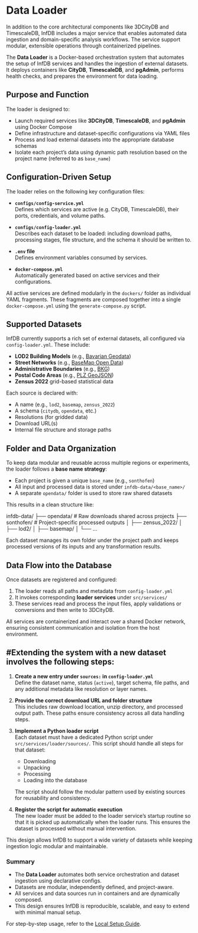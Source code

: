 # Data Loader

In addition to the core architectural components like 3DCityDB and TimescaleDB, InfDB includes a major service that enables automated data ingestion and domain-specific analysis workflows. The service support modular, extensible operations through containerized pipelines.

The **Data Loader** is a Docker-based orchestration system that automates the setup of InfDB services and handles the ingestion of external datasets. It deploys containers like **CityDB**, **TimescaleDB**, and **pgAdmin**, performs health checks, and prepares the environment for data loading.

## Purpose and Function

The loader is designed to:

- Launch required services like **3DCityDB**, **TimescaleDB**, and **pgAdmin** using Docker Compose
- Define infrastructure and dataset-specific configurations via YAML files
- Process and load external datasets into the appropriate database schemas
- Isolate each project’s data using dynamic path resolution based on the project name (referred to as `base_name`)

## Configuration-Driven Setup

The loader relies on the following key configuration files:

- **`configs/config-service.yml`**  
  Defines which services are active (e.g. CityDB, TimescaleDB), their ports, credentials, and volume paths.

- **`configs/config-loader.yml`**  
  Describes each dataset to be loaded: including download paths, processing stages, file structure, and the schema it should be written to.

- **`.env` file**  
  Defines environment variables consumed by services.

- **`docker-compose.yml`**  
  Automatically generated based on active services and their configurations.

All active services are defined modularly in the `dockers/` folder as individual YAML fragments. These fragments are composed together into a single `docker-compose.yml` using the `generate-compose.py` script.

## Supported Datasets

InfDB currently supports a rich set of external datasets, all configured via `config-loader.yml`. These include:

- **LOD2 Building Models** (e.g., [Bavarian Geodata](https://geodaten.bayern.de))
- **Street Networks** (e.g., [BaseMap Open Data](https://basemap.de/open-data/))
- **Administrative Boundaries** (e.g., [BKG](https://gdz.bkg.bund.de))
- **Postal Code Areas** (e.g., [PLZ GeoJSON](https://www.suche-postleitzahl.org))
- **Zensus 2022** grid-based statistical data

Each source is declared with:
- A name (e.g., `lod2`, `basemap`, `zensus_2022`)
- A schema (`citydb`, `opendata`, etc.)
- Resolutions (for gridded data)
- Download URL(s)
- Internal file structure and storage paths

## Folder and Data Organization

To keep data modular and reusable across multiple regions or experiments, the loader follows a **base name strategy**:

- Each project is given a unique `base_name` (e.g., `sonthofen`)
- All input and processed data is stored under `infdb-data/<base_name>/`
- A separate `opendata/` folder is used to store raw shared datasets

This results in a clean structure like:

infdb-data/
├── opendata/ # Raw downloads shared across projects
├── sonthofen/ # Project-specific processed outputs
│ ├── zensus_2022/
│ ├── lod2/
│ ├── basemap/
│ └── ...

Each dataset manages its own folder under the project path and keeps processed versions of its inputs and any transformation results.

## Data Flow into the Database

Once datasets are registered and configured:

1. The loader reads all paths and metadata from `config-loader.yml`
2. It invokes corresponding **loader services** under `src/services/`
3. These services read and process the input files, apply validations or conversions and then write to 3DCityDB.

All services are containerized and interact over a shared Docker network, ensuring consistent communication and isolation from the host environment.

## #Extending the system with a new dataset involves the following steps:

1. **Create a new entry under `sources:` in `config-loader.yml`**  
   Define the dataset name, status (`active`), target schema, file paths, and any additional metadata like resolution or layer names.

2. **Provide the correct download URL and folder structure**  
   This includes raw download location, unzip directory, and processed output path. These paths ensure consistency across all data handling steps.

3. **Implement a Python loader script**  
   Each dataset must have a dedicated Python script under `src/services/loader/sources/`. This script should handle all steps for that dataset:
   - Downloading
   - Unpacking
   - Processing
   - Loading into the database

   The script should follow the modular pattern used by existing sources for reusability and consistency.

4. **Register the script for automatic execution**  
   The new loader must be added to the loader service’s startup routine so that it is picked up automatically when the loader runs. This ensures the dataset is processed without manual intervention.

This design allows InfDB to support a wide variety of datasets while keeping ingestion logic modular and maintainable.

### Summary

- The **Data Loader** automates both service orchestration and dataset ingestion using declarative configs.
- Datasets are modular, independently defined, and project-aware.
- All services and data sources run in containers and are dynamically composed.
- This design ensures InfDB is reproducible, scalable, and easy to extend with minimal manual setup.

For step-by-step usage, refer to the [Local Setup Guide](../development/get_started/local_setup.md).
